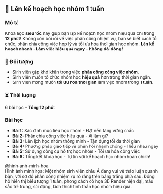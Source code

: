 ## 📌 Lên kế hoạch học nhóm 1 tuần  

### Mô tả  
Khóa học **siêu tốc** này giúp bạn lập kế hoạch học nhóm hiệu quả chỉ trong **12 phút**! Không còn bối rối về việc phân công nhiệm vụ, bạn sẽ biết cách tổ chức, phân chia công việc hợp lý và tối ưu hóa thời gian học nhóm. **Lên kế hoạch nhanh - Làm việc hiệu quả ngay - Không dài dòng!**

### 🎯 Đối tượng  
- Sinh viên gặp khó khăn trong việc **phân công công việc nhóm**.  
- Sinh viên muốn tổ chức nhóm học **hiệu quả** hơn trong thời gian ngắn.  
- Sinh viên mong muốn **tối ưu hóa thời gian** làm việc nhóm trong **1 tuần**.  

### ⏳ Thời lượng  
6 bài học – **Tổng 12 phút**  

### Bài học  
- **Bài 1:** Xác định mục tiêu học nhóm - Đặt nền tảng vững chắc  
- **Bài 2:** Phân chia công việc hiệu quả - Ai làm gì?  
- **Bài 3:** Lên lịch học nhóm thông minh - Tận dụng tối đa thời gian  
- **Bài 4:** Phương pháp giao tiếp và phản hồi nhanh chóng - Hiểu nhau ngay  
- **Bài 5:** Sử dụng công cụ hỗ trợ học nhóm - Tối ưu hóa công việc  
- **Bài 6:** Tổng kết khóa học - Tự tin với kế hoạch học nhóm hoàn chỉnh!  

@hinh-anh-minh-hoa  
Hình ảnh minh họa: Một nhóm sinh viên châu Á đang vui vẻ thảo luận quanh bàn, với sơ đồ phân công nhiệm vụ rõ ràng trên bảng trắng phía sau. Đồng hồ hiển thị biểu tượng 1 tuần, phong cách đồ họa 3D Render hiện đại, màu sắc trẻ trung, sôi động, kích thích tinh thần học nhóm hiệu quả.